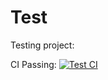 # Test
Testing project:

CI Passing: [![Test CI](https://github.com/egutbrod/Test/actions/workflows/dotnet.yml/badge.svg)](https://github.com/egutbrod/Test/actions/workflows/dotnet.yml)
